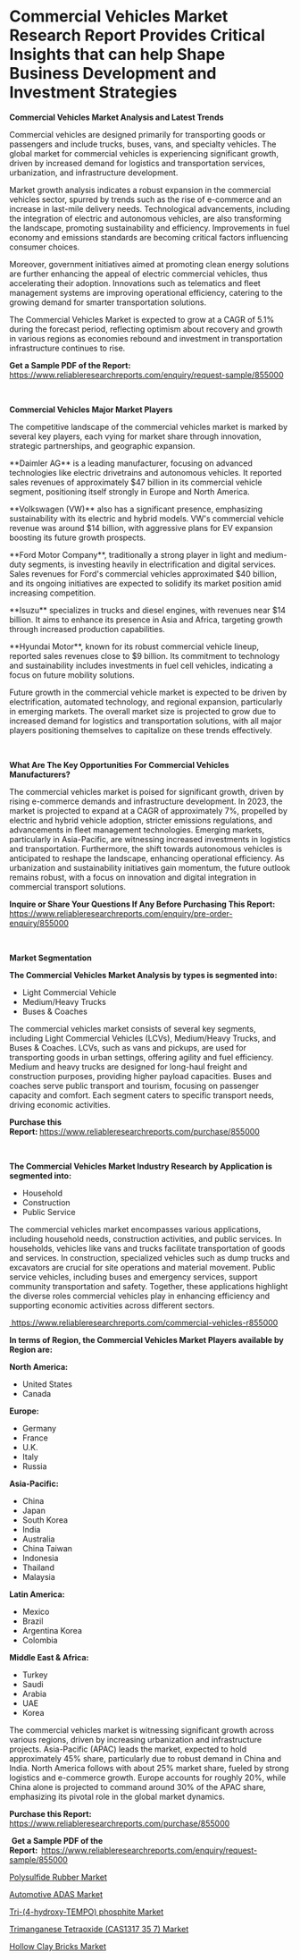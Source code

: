 <p><h1>Commercial Vehicles Market Research Report Provides Critical Insights that can help Shape Business Development and Investment Strategies</h1></p><p><strong>Commercial Vehicles Market Analysis and Latest Trends</strong></p>
<p><p>Commercial vehicles are designed primarily for transporting goods or passengers and include trucks, buses, vans, and specialty vehicles. The global market for commercial vehicles is experiencing significant growth, driven by increased demand for logistics and transportation services, urbanization, and infrastructure development.</p><p>Market growth analysis indicates a robust expansion in the commercial vehicles sector, spurred by trends such as the rise of e-commerce and an increase in last-mile delivery needs. Technological advancements, including the integration of electric and autonomous vehicles, are also transforming the landscape, promoting sustainability and efficiency. Improvements in fuel economy and emissions standards are becoming critical factors influencing consumer choices.</p><p>Moreover, government initiatives aimed at promoting clean energy solutions are further enhancing the appeal of electric commercial vehicles, thus accelerating their adoption. Innovations such as telematics and fleet management systems are improving operational efficiency, catering to the growing demand for smarter transportation solutions.</p><p>The Commercial Vehicles Market is expected to grow at a CAGR of 5.1% during the forecast period, reflecting optimism about recovery and growth in various regions as economies rebound and investment in transportation infrastructure continues to rise.</p></p>
<p><strong>Get a Sample PDF of the Report:&nbsp;</strong> <a href="https://www.reliableresearchreports.com/enquiry/request-sample/855000?utm_campaign=3&utm_medium=2&utm_source=Github&utm_content=ia&utm_term=02112024&utm_id=commercial-vehicles">https://www.reliableresearchreports.com/enquiry/request-sample/855000</a></p>
<p>&nbsp;</p>
<p><strong>Commercial Vehicles Major Market Players</strong></p>
<p><p>The competitive landscape of the commercial vehicles market is marked by several key players, each vying for market share through innovation, strategic partnerships, and geographic expansion. </p><p>**Daimler AG** is a leading manufacturer, focusing on advanced technologies like electric drivetrains and autonomous vehicles. It reported sales revenues of approximately $47 billion in its commercial vehicle segment, positioning itself strongly in Europe and North America.</p><p>**Volkswagen (VW)** also has a significant presence, emphasizing sustainability with its electric and hybrid models. VW's commercial vehicle revenue was around $14 billion, with aggressive plans for EV expansion boosting its future growth prospects.</p><p>**Ford Motor Company**, traditionally a strong player in light and medium-duty segments, is investing heavily in electrification and digital services. Sales revenues for Ford's commercial vehicles approximated $40 billion, and its ongoing initiatives are expected to solidify its market position amid increasing competition.</p><p>**Isuzu** specializes in trucks and diesel engines, with revenues near $14 billion. It aims to enhance its presence in Asia and Africa, targeting growth through increased production capabilities.</p><p>**Hyundai Motor**, known for its robust commercial vehicle lineup, reported sales revenues close to $9 billion. Its commitment to technology and sustainability includes investments in fuel cell vehicles, indicating a focus on future mobility solutions.</p><p>Future growth in the commercial vehicle market is expected to be driven by electrification, automated technology, and regional expansion, particularly in emerging markets. The overall market size is projected to grow due to increased demand for logistics and transportation solutions, with all major players positioning themselves to capitalize on these trends effectively.</p></p>
<p>&nbsp;</p>
<p><strong>What Are The Key Opportunities For Commercial Vehicles Manufacturers?</strong></p>
<p><p>The commercial vehicles market is poised for significant growth, driven by rising e-commerce demands and infrastructure development. In 2023, the market is projected to expand at a CAGR of approximately 7%, propelled by electric and hybrid vehicle adoption, stricter emissions regulations, and advancements in fleet management technologies. Emerging markets, particularly in Asia-Pacific, are witnessing increased investments in logistics and transportation. Furthermore, the shift towards autonomous vehicles is anticipated to reshape the landscape, enhancing operational efficiency. As urbanization and sustainability initiatives gain momentum, the future outlook remains robust, with a focus on innovation and digital integration in commercial transport solutions.</p></p>
<p><strong>Inquire or Share Your Questions If Any Before Purchasing This Report:</strong> <a href="https://www.reliableresearchreports.com/enquiry/pre-order-enquiry/855000?utm_campaign=3&utm_medium=2&utm_source=Github&utm_content=ia&utm_term=02112024&utm_id=commercial-vehicles">https://www.reliableresearchreports.com/enquiry/pre-order-enquiry/855000</a></p>
<p>&nbsp;</p>
<p><strong>Market Segmentation</strong></p>
<p><strong>The Commercial Vehicles Market Analysis by types is segmented into:</strong></p>
<p><ul><li>Light Commercial Vehicle</li><li>Medium/Heavy Trucks</li><li>Buses & Coaches</li></ul></p>
<p><p>The commercial vehicles market consists of several key segments, including Light Commercial Vehicles (LCVs), Medium/Heavy Trucks, and Buses & Coaches. LCVs, such as vans and pickups, are used for transporting goods in urban settings, offering agility and fuel efficiency. Medium and heavy trucks are designed for long-haul freight and construction purposes, providing higher payload capacities. Buses and coaches serve public transport and tourism, focusing on passenger capacity and comfort. Each segment caters to specific transport needs, driving economic activities.</p></p>
<p><strong>Purchase this Report:&nbsp;</strong><a href="https://www.reliableresearchreports.com/purchase/855000?utm_campaign=3&utm_medium=2&utm_source=Github&utm_content=ia&utm_term=02112024&utm_id=commercial-vehicles">https://www.reliableresearchreports.com/purchase/855000</a></p>
<p>&nbsp;</p>
<p><strong>The Commercial Vehicles Market Industry Research by Application is segmented into:</strong></p>
<p><ul><li>Household</li><li>Construction</li><li>Public Service</li></ul></p>
<p><p>The commercial vehicles market encompasses various applications, including household needs, construction activities, and public services. In households, vehicles like vans and trucks facilitate transportation of goods and services. In construction, specialized vehicles such as dump trucks and excavators are crucial for site operations and material movement. Public service vehicles, including buses and emergency services, support community transportation and safety. Together, these applications highlight the diverse roles commercial vehicles play in enhancing efficiency and supporting economic activities across different sectors.</p></p>
<p><a href="https://www.reliableresearchreports.com/commercial-vehicles-r855000?utm_campaign=3&utm_medium=2&utm_source=Github&utm_content=ia&utm_term=02112024&utm_id=commercial-vehicles">&nbsp;https://www.reliableresearchreports.com/commercial-vehicles-r855000</a></p>
<p><strong>In terms of Region, the Commercial Vehicles Market Players available by Region are:</strong></p>
<p>
    <p> <strong> North America: </strong>
        <ul>
            <li>United States</li>
            <li>Canada</li>
        </ul>
        </p> 
    <p> <strong> Europe: </strong>
        <ul>
            <li>Germany</li>
            <li>France</li>
            <li>U.K.</li>
            <li>Italy</li>
            <li>Russia</li>
        </ul>
        </p> 
    <p> <strong> Asia-Pacific: </strong>
        <ul>
            <li>China</li>
            <li>Japan</li>
            <li>South Korea</li>
            <li>India</li>
            <li>Australia</li>
            <li>China Taiwan</li>
            <li>Indonesia</li>
            <li>Thailand</li>
            <li>Malaysia</li>
        </ul>
        </p> 
    <p> <strong> Latin America: </strong>
        <ul>
            <li>Mexico</li>
            <li>Brazil</li>
            <li>Argentina Korea</li>
            <li>Colombia</li>
        </ul>
        </p> 
    <p> <strong> Middle East & Africa: </strong>
        <ul>
            <li>Turkey</li>
            <li>Saudi</li>
            <li>Arabia</li>
            <li>UAE</li>
            <li>Korea</li>
        </ul>
    </p>
    </p>
<p><p>The commercial vehicles market is witnessing significant growth across various regions, driven by increasing urbanization and infrastructure projects. Asia-Pacific (APAC) leads the market, expected to hold approximately 45% share, particularly due to robust demand in China and India. North America follows with about 25% market share, fueled by strong logistics and e-commerce growth. Europe accounts for roughly 20%, while China alone is projected to command around 30% of the APAC share, emphasizing its pivotal role in the global market dynamics.</p></p>
<p><strong>Purchase this Report: </strong><a href="https://www.reliableresearchreports.com/purchase/855000?utm_campaign=3&utm_medium=2&utm_source=Github&utm_content=ia&utm_term=02112024&utm_id=commercial-vehicles">https://www.reliableresearchreports.com/purchase/855000</a></p>
<p>&nbsp;<strong>Get a Sample PDF of the Report:&nbsp;&nbsp;</strong><a href="https://www.reliableresearchreports.com/enquiry/request-sample/855000?utm_campaign=3&utm_medium=2&utm_source=Github&utm_content=ia&utm_term=02112024&utm_id=commercial-vehicles">https://www.reliableresearchreports.com/enquiry/request-sample/855000</a></p>
<p><strong></strong></p>
<p><p><a href="https://medium.com/@g7kwkozik/the-polysulfide-rubber-industry-analysis-report-offers-a-comprehensive-and-current-examination-of-e3371e8d1084?utm_campaign=3&utm_medium=2&utm_source=Github&utm_content=ia&utm_term=02112024&utm_id=commercial-vehicles">Polysulfide Rubber Market</a></p><p><a href="https://github.com/lambertr3e8v/Market-Research-Report-List-1/blob/main/automotive-adas-market.md?utm_campaign=3&utm_medium=2&utm_source=Github&utm_content=ia&utm_term=02112024&utm_id=commercial-vehicles">Automotive ADAS Market</a></p><p><a href="https://www.linkedin.com/pulse/unlocking-growth-potential-strategic-analysis-tri-4-hydroxy-tempo-krr0c?utm_campaign=3&utm_medium=2&utm_source=Github&utm_content=ia&utm_term=02112024&utm_id=commercial-vehicles">Tri-(4-hydroxy-TEMPO) phosphite Market</a></p><p><a href="https://www.linkedin.com/pulse/emerging-trends-trimanganese-tetraoxide-cas1317-35-7-market-hivyc?utm_campaign=3&utm_medium=2&utm_source=Github&utm_content=ia&utm_term=02112024&utm_id=commercial-vehicles">Trimanganese Tetraoxide (CAS1317 35 7) Market</a></p><p><a href="https://medium.com/@stoudhslucenau6/the-global-hollow-clay-bricks-market-is-projected-to-experience-an-annual-growth-rate-of-7-2-ea3ce72db795?utm_campaign=3&utm_medium=2&utm_source=Github&utm_content=ia&utm_term=02112024&utm_id=commercial-vehicles">Hollow Clay Bricks Market</a></p></p>